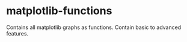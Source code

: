 # matplotlib-functions
Contains all matplotlib graphs as functions. Contain basic to advanced features.
